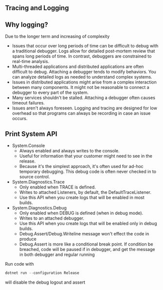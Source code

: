 ## Tracing and Logging

## Why logging?

Due to the longer term and increasing of complexity

- Issues that occur over long periods of time can be difficult to debug with a traditional debugger. Logs allow for detailed post-mortem review that spans long periods of time. In contrast, debuggers are constrained to real-time analysis.
- Multi-threaded applications and distributed applications are often difficult to debug. Attaching a debugger tends to modify behaviors. You can analyze detailed logs as needed to understand complex systems.
- Issues in distributed applications might arise from a complex interaction between many components. It might not be reasonable to connect a debugger to every part of the system.
- Many services shouldn't be stalled. Attaching a debugger often causes timeout failures.
- Issues aren't always foreseen. Logging and tracing are designed for low overhead so that programs can always be recording in case an issue occurs.

## Print System API

- System.Console
  - Always enabled and always writes to the console.
  - Useful for information that your customer might need to see in the release.
  - Because it's the simplest approach, it's often used for ad-hoc temporary debugging. This debug code is often never checked in to source control.
- System.Diagnostics.Trace
  - Only enabled when TRACE is defined.
  - Writes to attached Listeners, by default, the DefaultTraceListener.
  - Use this API when you create logs that will be enabled in most builds.
- System.Diagnostics.Debug
  - Only enabled when DEBUG is defined (when in debug mode).
  - Writes to an attached debugger.
  - Use this API when you create logs that will be enabled only in debug builds.
  - Debug.Assert/Debug.Writeline message won't effect the code in produce
  - Debug.Assert is more like a conditional break point. If condition be breached, code will be paused if in debugger, and get the message in both debugger and regular running

Run code with

```C#
dotnet run --configuration Release
```

will disable the debug logout and assert
